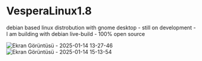 # VesperaLinux1.8
debian based linux distrobution with gnome desktop - still on development - I am building with debian live-build - 100% open source

![Ekran Görüntüsü - 2025-01-14 13-27-46](https://github.com/user-attachments/assets/86a56286-5223-4696-83c7-39366027e1ad)
![Ekran Görüntüsü - 2025-01-14 15-13-54](https://github.com/user-attachments/assets/6881281b-8cd0-41bb-a0e8-d77c70d5d3e4)
